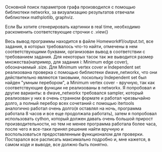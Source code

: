 Основной поиск параметров графа производился с помощью библиотеки networkx, за визуализацию результатов отвечали библиотеки mathplotlib, graphviz.

Если Вы хотите сгенерировать картинки в real time, необходимо раскоменить соответствующие строчки с .view()

Весь вывод программы находится в файле Homework#1/output.txt, все задания, в которых требовалось что-то найти, отмечены в нем соответствующими буквами,
организован вывод в соответствии с требованием задания. Для некоторых тасок так же выводится размер множества(например, для задания i: Minimum edge cover),
обозначаемый .size. Для Minimum vertex cover и Independent set реализована проверка с помощью библиотеки dwave_networkx, что они действительно являются таковыми,
поскольку Independent set был найден "умным перебором", а Minimum vertex cover - вручную, так как соответствующие функции не реализованы в networkx. 
Я попробовал и другие варианты: в dwave_networkx требовался sampler, который реализован у них в очень странном формате и работал чрезвычайно долго, 
а полный перебор всех сочетаний с помощью itertools аналогично работал очень долго(я оставлял на ночь, программа работала 8 часов и все еще продолжала работать),
затем я попробовал использовать cython, который должен давать очень большой прирост производительности, но тем не менее программа работала более часа, после чего я все-таки
принял решение найти вручную и воспользоваться предоставленным функционалом для проверки. Постарался все расписать максимально подробно и, мне кажется, в самом коде и выводе,
все должно быть понятно.
